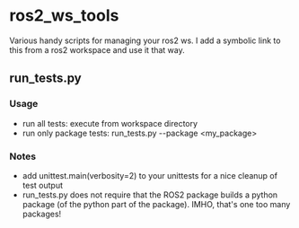 # ros2_ws_tools

Various handy scripts for managing your ros2 ws. I add a symbolic link to this from a ros2 workspace and use it that way.

## run_tests.py

### Usage
  - run all tests: execute from workspace directory
  - run only package tests: run_tests.py --package <my_package>

  
### Notes
  - add unittest.main(verbosity=2) to your unittests for a nice cleanup of test output
  - run_tests.py does not require that the ROS2 package builds a python package (of the python part of the package). IMHO, that's one too many packages!
